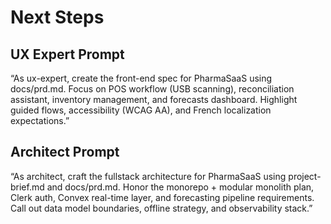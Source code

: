 # Next Steps

## UX Expert Prompt
“As ux-expert, create the front-end spec for PharmaSaaS using docs/prd.md. Focus on POS workflow (USB scanning), reconciliation assistant, inventory management, and forecasts dashboard. Highlight guided flows, accessibility (WCAG AA), and French localization expectations.”

## Architect Prompt
“As architect, craft the fullstack architecture for PharmaSaaS using project-brief.md and docs/prd.md. Honor the monorepo + modular monolith plan, Clerk auth, Convex real-time layer, and forecasting pipeline requirements. Call out data model boundaries, offline strategy, and observability stack.”
